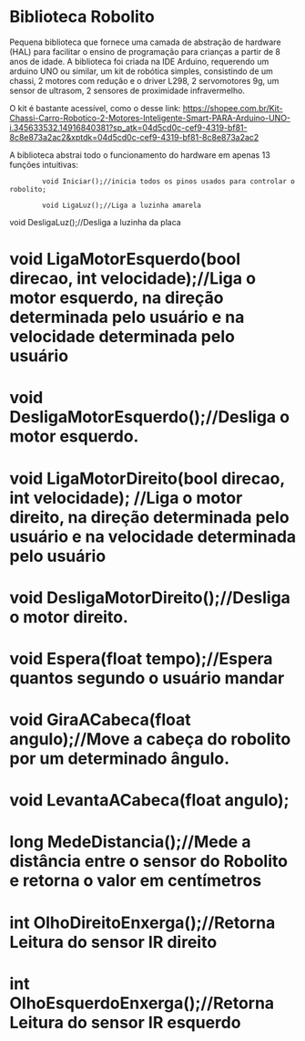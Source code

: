   # Biblioteca Robolito

Pequena biblioteca que fornece uma camada de abstração de hardware (HAL) para 
facilitar o ensino de programação para crianças a partir de 8 anos de idade.
A biblioteca foi criada na IDE Arduino, requerendo um arduino UNO ou similar, 
um kit de robótica simples, consistindo de um chassi, 2 motores com redução e 
o driver L298, 2 servomotores 9g, um sensor de ultrasom, 2 sensores de proximidade
infravermelho.

O kit é bastante acessível, como o desse link:
https://shopee.com.br/Kit-Chassi-Carro-Robotico-2-Motores-Inteligente-Smart-PARA-Arduino-UNO-i.345633532.14916840381?sp_atk=04d5cd0c-cef9-4319-bf81-8c8e873a2ac2&xptdk=04d5cd0c-cef9-4319-bf81-8c8e873a2ac2

A biblioteca abstrai todo o funcionamento do hardware em apenas 13 funções intuitivas:

            void Iniciar();//inicia todos os pinos usados para controlar o robolito;

            void LigaLuz();//Liga a luzinha amarela 
  void DesligaLuz();//Desliga a luzinha da placa
  
  #  void LigaMotorEsquerdo(bool direcao, int velocidade);//Liga o motor esquerdo, na direção determinada pelo usuário e na velocidade determinada pelo usuário
                                                      
  #  void DesligaMotorEsquerdo();//Desliga o motor esquerdo. 
  
  #  void LigaMotorDireito(bool direcao, int velocidade); //Liga o motor direito, na direção determinada pelo usuário e na velocidade determinada pelo usuário
                                                     
  #  void DesligaMotorDireito();//Desliga o motor direito.

  #  void Espera(float tempo);//Espera quantos segundo o usuário mandar

  #  void GiraACabeca(float angulo);//Move a cabeça do robolito por um determinado ângulo.
  #  void LevantaACabeca(float angulo);

  #  long MedeDistancia();//Mede a distância entre o sensor do Robolito e retorna o valor em centímetros

  #  int OlhoDireitoEnxerga();//Retorna Leitura do sensor IR direito
  #  int OlhoEsquerdoEnxerga();//Retorna Leitura do sensor IR esquerdo
